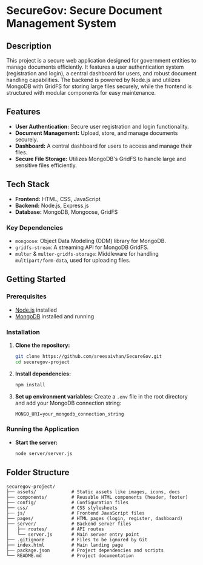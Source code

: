 # SecureGov: Secure Document Management System

## Description

This project is a secure web application designed for government entities to manage documents efficiently. It features a user authentication system (registration and login), a central dashboard for users, and robust document handling capabilities. The backend is powered by Node.js and utilizes MongoDB with GridFS for storing large files securely, while the frontend is structured with modular components for easy maintenance.

## Features

- **User Authentication:** Secure user registration and login functionality.
- **Document Management:** Upload, store, and manage documents securely.
- **Dashboard:** A central dashboard for users to access and manage their files.
- **Secure File Storage:** Utilizes MongoDB's GridFS to handle large and sensitive files efficiently.

## Tech Stack

- **Frontend:** HTML, CSS, JavaScript
- **Backend:** Node.js, Express.js
- **Database:** MongoDB, Mongoose, GridFS

### Key Dependencies

- `mongoose`: Object Data Modeling (ODM) library for MongoDB.
- `gridfs-stream`: A streaming API for MongoDB GridFS.
- `multer` & `multer-gridfs-storage`: Middleware for handling `multipart/form-data`, used for uploading files.

## Getting Started

### Prerequisites

- [Node.js](https://nodejs.org/) installed
- [MongoDB](https://www.mongodb.com/try/download/community) installed and running

### Installation

1. **Clone the repository:**
   ```bash
   git clone https://github.com/sreesaivhan/SecureGov.git
   cd securegov-project
   ```

2. **Install dependencies:**
   ```bash
   npm install
   ```

3. **Set up environment variables:**
   Create a `.env` file in the root directory and add your MongoDB connection string:
   ```
   MONGO_URI=your_mongodb_connection_string
   ```

### Running the Application

- **Start the server:**
  ```bash
  node server/server.js
  ```

## Folder Structure

```
securegov-project/
├── assets/             # Static assets like images, icons, docs
├── components/         # Reusable HTML components (header, footer)
├── config/             # Configuration files
├── css/                # CSS stylesheets
├── js/                 # Frontend JavaScript files
├── pages/              # HTML pages (login, register, dashboard)
├── server/             # Backend server files
│   ├── routes/         # API routes
│   └── server.js       # Main server entry point
├── .gitignore          # Files to be ignored by Git
├── index.html          # Main landing page
├── package.json        # Project dependencies and scripts
└── README.md           # Project documentation